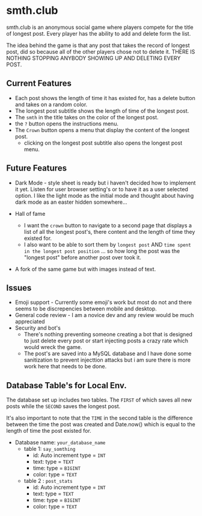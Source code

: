 # smth.club

smth.club is an anonymous social game where players compete for the title of longest post. Every player has the ability to add and delete form the list. 

The idea behind the game is that any post that takes the record of longest post, did so because all of the other players chose not to delete it. THERE IS NOTHING STOPPING ANYBODY SHOWING UP AND DELETING EVERY POST. 

## Current Features
* Each post shows the length of time it has existed for, has a delete button and takes on a random color. 
* The longest post subtitle shows the length of time of the longest post. 
* The `smth` in the title takes on the color of the longest post. 
* the `?` button opens the instructions menu.
* The `Crown` button opens a menu that display the content of the longest post. 
  * clicking on the longest post subtitle also opens the longest post menu. 

## Future Features
* Dark Mode - style sheet is ready but i haven't decided how to implement it yet. Listen for user browser setting's or to have it as a user selected option. I like the light mode as the initial mode and thought about having dark mode as an easter hidden somewhere...
* Hall of fame 
  * I want the `crown` button to navigate to a second page that displays a list of all the longest post's, there content and the length of time they existed for.
  * I also want to be able to sort them by `longest post` AND `time spent in the longest post position` ... so how long the post was the "longest post" before another post over took it. 

* A fork of the same game but with images instead of text. 

## Issues 
* Emoji support - Currently some emoji's work but most do not and there seems to be discrepencies between mobile and desktop. 
* General code review - I am a novice dev and any review would be much appreciated 
* Security and bot's 
  * There's nothing preventing someone creating a bot that is designed to just delete every post or start injecting posts a crazy rate which would wreck the game. 
  * The post's are saved into a MySQL database and I have done some sanitization to prevent injecttion attacks but i am sure there is more work here that needs to be done. 

## Database Table's for Local Env. 
The database set up includes two tables. The `FIRST` of which saves all new posts while the `SECOND` saves the longest post. 

It's also important to note that the `TIME` in the second table is the difference between the time the post was created and Date.now() which is equal to the length of time the post existed for. 

* Database name: `your_database_name`
  * table 1: `say_somthing`
    * id: Auto increment type = `INT`
    * text: type = `TEXT`
    * time: type = `BIGINT`
    * color: type = `TEXT`
  * table 2 : `post_stats`
    * id: Auto increment type = `INT`
    * text: type = `TEXT`
    * time: type = `BIGINT`
    * color: type = `TEXT`
